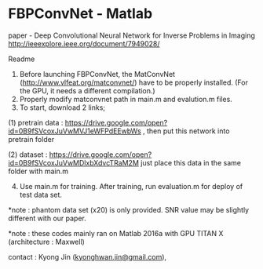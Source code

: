# FBPConvNet - Matlab

paper - Deep Convolutional Neural Network for Inverse Problems in Imaging http://ieeexplore.ieee.org/document/7949028/

Readme

1. Before launching FBPConvNet, the MatConvNet (http://www.vlfeat.org/matconvnet/) have to be properly installed. (For the GPU, it needs a different compilation.)
2. Properly modify matconvnet path in main.m and evalution.m files.
3. To start, download 2 links;  

(1) pretrain data : https://drive.google.com/open?id=0B9fSVcoxJuVwMVJ1eWFPdEEwbWs , then put this network into pretrain folder

(2) dataset : https://drive.google.com/open?id=0B9fSVcoxJuVwMDlxbXdvcTRaM2M just place this data in the same folder with main.m

4. Use main.m for training. After training, run evaluation.m for deploy of test data set.

*note : phantom data set (x20) is only provided. SNR value may be slightly different with our paper. 

*note : these codes mainly ran on Matlab 2016a with GPU TITAN X (architecture : Maxwell)

contact : Kyong Jin (kyonghwan.jin@gmail.com), 
